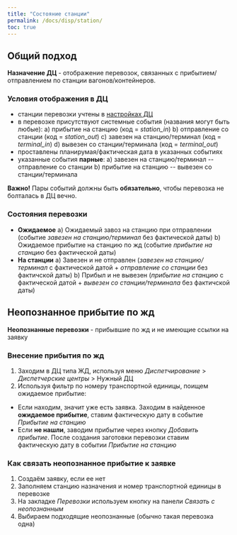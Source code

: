 ```yaml
---
title: "Состояние станции"
permalink: /docs/disp/station/
toc: true
---
```


## Общий подход
**Назначение ДЦ** - отображение перевозок, связанных с прибытием/отправлением по станции вагонов/контейнеров.

### Условия отображения в ДЦ
-   станции перевозки учтены в [настройках ДЦ](../../disp/setting/#дц-типа-жд)
-   в перевозке присутствуют системные события (названия могут быть любые):
    a)   прибытие на станцию (код = *station_in*)
    b)   отправление со станции (код = *station_out*)
    c)   завезен на станцию/терминал (код = *terminal_in*)
    d)   вывезен со станции/терминала (код = *terminal_out*)
-   проставлены планирумая/фактическая дата в указанных событиях
-   указанные события **парные**:
    a)   завезен на станцию/терминал --  отправление со станции
    b)   прибытие на станцию -- вывезен со станции/терминала

**Важно!** Пары событий должны быть **обязательно**, чтобы перевозка не болталась в ДЦ вечно.    

### Состояния перевозки
-   **Ожидаемое**
    a)   Ожидаемый завоз на станцию при отправлении (событие *завезен на станцию/терминал* без фактической даты)
    b)   Ожидаемое прибытие на станцию по жд (событие *прибытие на станцию* без фактической даты)
-   **На станции**
    a)   Завезен и не отправлен (*завезен на станцию/терминал* с фактической датой + *отправление со станции* без фактичской даты)
    b)   Прибыл и не вывезен (*прибытие на станцию* с фактической датой + *вывезен со станции/терминала* без фактичской даты)

## Неопознанное прибытие по жд
**Неопознанные перевозки** - прибывшие по жд и не имеющие ссылки на заявку

### Внесение прибытия по жд
1.  Заходим в ДЦ типа ЖД, используя меню *Диспетчирование* > *Диспетчерские центры* > Нужный ДЦ
2.  Используя фильтр по номеру транспортной единицы, поищем ожидаемое прибытие:
-   Если находим, значит уже есть заявка. Заходим в найденное **ожидаемое прибытие**, ставим фактическую дату в событие *Прибытие на станцию*
-   Если **не нашли**, заводим прибытие через кнопку *Добавить прибытие*. После создания заготовки перевозки ставим фактическую дату в событии *Прибытие на станцию*

### Как связать неопознанное прибытие к заявке
1.  Создаём заявку, если ее нет
2.  Заполняем станцию назначения и номер транспортной единицы в перевозке
3.  На закладке *Перевозки* используем кнопку на панели *Связать с неопознанным*
4.  Выбираем подходящие неопознанные (обычно такая перевозка одна)
